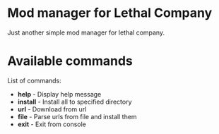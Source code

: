 # Mod manager for Lethal Company

Just another simple mod manager for lethal company.  

# Available commands
List of commands:  
- **help**    - Display help message
- **install** - Install all to specified directory
- **url**     - Download from url
- **file**    - Parse urls from file and install them
- **exit**    - Exit from console
